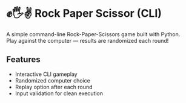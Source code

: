 # ✊🖐✌ Rock Paper Scissor (CLI)

A simple command-line Rock-Paper-Scissors game built with Python.  
Play against the computer — results are randomized each round!

## Features
- Interactive CLI gameplay  
- Randomized computer choice  
- Replay option after each round  
- Input validation for clean execution  
